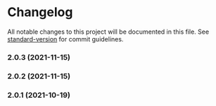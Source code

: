 # Changelog

All notable changes to this project will be documented in this file. See [standard-version](https://github.com/conventional-changelog/standard-version) for commit guidelines.

### 2.0.3 (2021-11-15)

### 2.0.2 (2021-11-15)

### 2.0.1 (2021-10-19)
